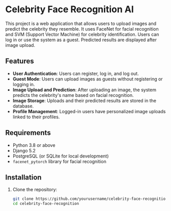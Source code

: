 # Celebrity Face Recognition AI

This project is a web application that allows users to upload images and predict the celebrity they resemble. It uses FaceNet for facial recognition and SVM (Support Vector Machine) for celebrity identification. Users can log in or use the system as a guest. Predicted results are displayed after image upload.

## Features
- **User Authentication**: Users can register, log in, and log out.
- **Guest Mode**: Users can upload images as guests without registering or logging in.
- **Image Upload and Prediction**: After uploading an image, the system predicts the celebrity's name based on facial recognition.
- **Image Storage**: Uploads and their predicted results are stored in the database.
- **Profile Management**: Logged-in users have personalized image uploads linked to their profiles.

## Requirements

- Python 3.8 or above
- Django 5.2
- PostgreSQL (or SQLite for local development)
- `facenet_pytorch` library for facial recognition

## Installation

1. Clone the repository:

   ```bash
   git clone https://github.com/yourusername/celebrity-face-recognition.git
   cd celebrity-face-recognition
